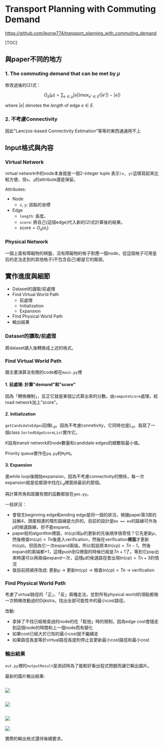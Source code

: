 # Transport Planning with Commuting Demand

https://github.com/leonw774/transport_planning_with_commuting_demand

[TOC]

## 與paper不同的地方

### 1. The commuting demand that can be met by 𝜇

修改過後的(2)式：

$$ O_d(\mu) = \sum_{e \in \mu} |e| (max_{e' \in E}(|e'|) - |e|) 
$$

where $|e|$ denotes the *length* of edge $e \in E$.

### 2. 不考慮Connectivity

因此"Lanczos-based Connectivity Estimation"等等的東西通通用不上

## Input格式與內容

### Virtual Network

virtual network中的node本身就是一個2-integer tuple 表示`(x, y)`這樣寫起來比較方便，但`x`、`y`的attribute還是保留。

Attributes:
- Node
  - `x`, `y`: 該點的坐標
- Edge
  - `length`: 長度。
  - `score`: 將自己(這個edge)代入新的(2)式計算後的結果。
  - $\text{score} = O_d(e_i)$


### Physical Network

一個上面有障礙物的棋盤，沒有障礙物的格子對應一個node，從這個格子可用皇后的走法走到的其他格子(不包含自己)都是它的鄰居。

## 實作進度與細節

- Dataset的讀取/前處理
- Find Virtual World Path
  - 前處理
  - Initialization
  - Expansion
- Find Physical World Path
- 輸出結果

### Dataset的讀取/前處理

將dataset讀入後轉換成上述的格式。

### Find Virtual World Path

跟主要演算法有關的code都在`main.py`裡

#### 1. 前處理: 計算"demand"和"score"

因為「轉換機制」，反正它就是某個公式算出來的分數。由`computeScore`處理，給road network加上"score"。

#### 2. Initialization

`getCandidateEdges`回傳$L_d$，因為不考慮connetivity，它同時也是$L_e$。我寫了一個class `SortedEdgeScoreList`實作它。

$K$設為transit network的node數量和candidate edges的總數取最小值。

Priority queue實作在`pq.py`的`MyPQ`。

#### 3. Expansion

進while loop後開始expansion，因為不考慮connectivity的關係，每一次expansion就是從鄰居中找在$L_d$裡面排最前的那個。

與計算夾角和距離有關的函數都放在`geo.py`。

一些狀況：
- 會發生beginning edge和ending edge是同一個的狀況，根據paper第3頁的註解4，頭尾相連的環形路線是允許的。目前的設計是`be == ee`的路線可作為$\mu$的候選路線，但不能expand。
- paper給的algorithm裡面，$tn(cp)$和$\mu$的更新的先後順序很奇怪？它先更新$\mu$，然後檢查$tn(cp) < Tn$後進入verification，然後在verification**裡面**才更新$tn(cp)$。但因為它一次expand兩端，所以假設原本$tn(cp) = Tn-1$，然後expand的兩端都+1，這樣push到Q裡面的時候已經是$Tn+1$了。等到它pop出來時還可以再兩端expand一次，這樣$\mu$的候選路徑會出現$tn(cp) = Tn+3$的情況
- 我目前把順序改成: 更新$\mu$ -> 更新$tn(cp)$ -> 檢查$tn(cp) < Tn$ -> verification

### Find Physical World Path

考慮了virtual路徑的「正」、「反」兩種走法，並對所有physical world的項點都做一次稍微改動過的Dijkstra，找出全部可能性中的最小cost路徑。

改動:
- 拿掉了不找已經檢查過的node的在「鬆弛」時的限制，因為edge cost會隨走到這個node的時間和上一個node而有變化
- 如果cost已經大於已知的最小cost就不繼續走
- 如果路徑長度等於virtual路徑長度則停止並更新最小cost路徑和最小cost

<!--

<style>math {font-weight: bold; font-family: 'Cambria', 'Times New Roman';}</style>

偽代碼:
<div style='white-space: pre;'><b>Input:</b> virtual world path, physical world network
Initialize <math>bestPath</math> as empty sequence, <math>minCost</math> as infinity
For <math>virtualPath</math> from two different walking direction of virtual world path
    For each <math>n</math> in phyiscal world network's nodes
        Initialize <math>d</math> and <math>Q</math>
        Add sequence <math>(n)</math> into <math>Q</math>
        While <math>Q</math> is not empty
            <math>q</math> := sequence with minimal cost in <math>Q</math>
            <math>u</math> := last member of <math>q</math>
            For <math>v</math> in <math>u</math>'s neighbors
                Calculate <math>cost</math> from <math>u</math> to <math>v</math> in respect to <math>q</math> and <math>virtualPath</math>
                If <math>d[v] > d[u] + cost</math>
                    <math>q'</math> := <math>q</math> append <math>v</math> 
                    <math>d[v] := d[u] + cost</math>
                    If <math>d[v] < minCost</math>
                        If <math>q'</math> has same length as <math>virtualPath</math>
                            <math>bestPath := q'</math>
                            <math>minCost := d[v]</math>
                        Else
                            Add <math>q'</math> into <math>Q</math> with cost of <math>d[v]</math>
<b>Return:</b> <math>bestPath</math>, <math>minCost</math>
</div>

-->

### 輸出結果

`out.py`裡的`outputResult`是測試時為了能較好看出程式問題而讓它輸出圖片。

最新的圖片輸出結果:

![](https://i.imgur.com/5wcKFb7.png)
--------
![](https://i.imgur.com/q05VKcG.png)
--------
![](https://i.imgur.com/4CZhALm.png)
--------
![](https://i.imgur.com/JtR0kqO.png)

實際的輸出格式還待後續要求。